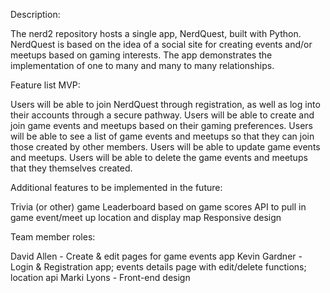 
Description:

The nerd2 repository hosts a single app, NerdQuest, built with Python.
NerdQuest is based on the idea of a social site for creating events and/or meetups based on gaming interests.
The app demonstrates the implementation of one to many and many to many relationships. 


Feature list MVP:

Users will be able to join NerdQuest through registration, as well as log into their accounts through a secure pathway.
Users will be able to create and join game events and meetups based on their gaming preferences.
Users will be able to see a list of game events and meetups so that they can join those created by other members.
Users will be able to update game events and meetups.
Users will be able to delete the game events and meetups that they themselves created.

Additional features to be implemented in the future:

Trivia (or other) game
Leaderboard based on game scores
API to pull in game event/meet up location and display map
Responsive design

Team member roles:

David Allen - Create & edit pages for game events app
Kevin Gardner - Login & Registration app; events details page with edit/delete functions; location api
Marki Lyons - Front-end design
